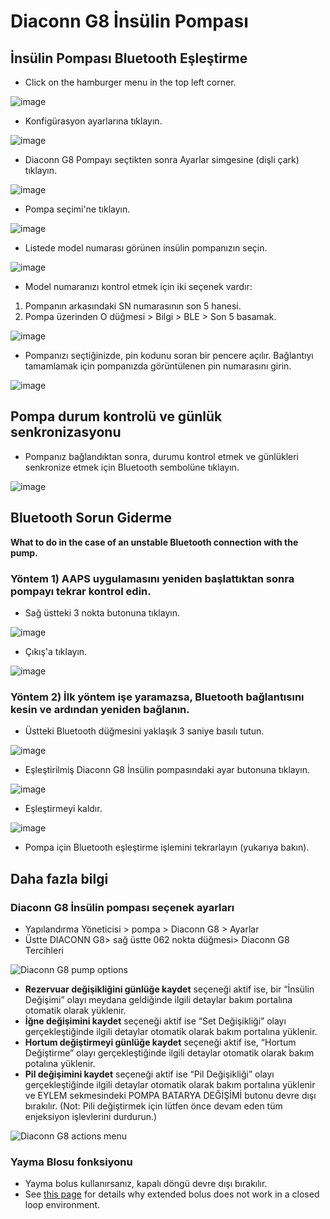 # Diaconn G8 İnsülin Pompası

## İnsülin Pompası Bluetooth Eşleştirme

- Click on the hamburger menu in the top left corner.

![image](../images/DiaconnG8/DiaconnG8_01.jpg)

- Konfigürasyon ayarlarına tıklayın.

![image](../images/DiaconnG8/DiaconnG8_02.jpg)

- Diaconn G8 Pompayı seçtikten sonra Ayarlar simgesine (dişli çark) tıklayın.

![image](../images/DiaconnG8/DiaconnG8_03.jpg)

- Pompa seçimi'ne tıklayın.

![image](../images/DiaconnG8/DiaconnG8_04.jpg)

- Listede model numarası görünen insülin pompanızın seçin.

![image](../images/DiaconnG8/DiaconnG8_05.jpg)

- Model numaranızı kontrol etmek için iki seçenek vardır:

1. Pompanın arkasındaki SN numarasının son 5 hanesi.
2. Pompa üzerinden O düğmesi > Bilgi > BLE > Son 5 basamak.

![image](../images/DiaconnG8/DiaconnG8_06.jpg)

- Pompanızı seçtiğinizde, pin kodunu soran bir pencere açılır. Bağlantıyı tamamlamak için pompanızda görüntülenen pin numarasını girin.

 ![image](../images/DiaconnG8/DiaconnG8_07.jpg)

## Pompa durum kontrolü ve günlük senkronizasyonu

- Pompanız bağlandıktan sonra, durumu kontrol etmek ve günlükleri senkronize etmek için Bluetooth sembolüne tıklayın.

![image](../images/DiaconnG8/DiaconnG8_08.jpg)

## Bluetooth Sorun Giderme

**What to do in the case of an unstable Bluetooth connection with the pump.**

### Yöntem 1) AAPS uygulamasını yeniden başlattıktan sonra pompayı tekrar kontrol edin.

- Sağ üstteki 3 nokta butonuna tıklayın.

![image](../images/DiaconnG8/DiaconnG8_09.jpg)

- Çıkış'a tıklayın.

![image](../images/DiaconnG8/DiaconnG8_10.jpg)

### Yöntem 2) İlk yöntem işe yaramazsa, Bluetooth bağlantısını kesin ve ardından yeniden bağlanın.

- Üstteki Bluetooth düğmesini yaklaşık 3 saniye basılı tutun.

![image](../images/DiaconnG8/DiaconnG8_11.jpg)

- Eşleştirilmiş Diaconn G8 İnsülin pompasındaki ayar butonuna tıklayın.

![image](../images/DiaconnG8/DiaconnG8_12.jpg)

- Eşleştirmeyi kaldır.

![image](../images/DiaconnG8/DiaconnG8_13.jpg)

- Pompa için Bluetooth eşleştirme işlemini tekrarlayın (yukarıya bakın).

## Daha fazla bilgi

### Diaconn G8 İnsülin pompası seçenek ayarları

- Yapılandırma Yöneticisi > pompa > Diaconn G8 > Ayarlar
- Üstte DIACONN G8> sağ üstte 062 nokta düğmesi> Diaconn G8 Tercihleri

![Diaconn G8 pump options](../images/DiaconnG8/DiaconnG8_14.jpg)

- **Rezervuar değişikliğini günlüğe kaydet** seçeneği aktif ise, bir “İnsülin Değişimi” olayı meydana geldiğinde ilgili detaylar bakım portalına otomatik olarak yüklenir.
- **İğne değişimini kaydet** seçeneği aktif ise “Set Değişikliği” olayı gerçekleştiğinde ilgili detaylar otomatik olarak bakım portalına yüklenir.
- **Hortum değiştirmeyi günlüğe kaydet** seçeneği aktif ise, “Hortum Değiştirme” olayı gerçekleştiğinde ilgili detaylar otomatik olarak bakım potalına yüklenir.
- **Pil değişimini kaydet** seçeneği aktif ise “Pil Değişikliği” olayı gerçekleştiğinde ilgili detaylar otomatik olarak bakım portalına yüklenir ve EYLEM sekmesindeki POMPA BATARYA DEĞİŞİMİ butonu devre dışı bırakılır. (Not: Pili değiştirmek için lütfen önce devam eden tüm enjeksiyon işlevlerini durdurun.)

![Diaconn G8 actions menu](../images/DiaconnG8/DiaconnG8_15.jpg)

### Yayma Blosu fonksiyonu

- Yayma bolus kullanırsanız, kapalı döngü devre dışı bırakılır.
- See [this page](#Extended-Carbs-why-extended-boluses-won-t-work-in-a-closed-loop-environment) for details why extended bolus does not work in a closed loop environment.
